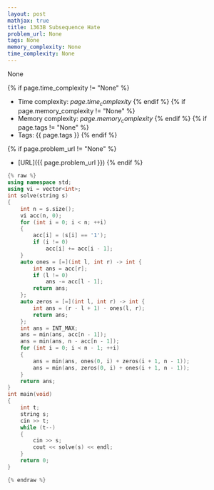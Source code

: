 ```yaml
---
layout: post
mathjax: true
title: 1363B Subsequence Hate
problem_url: None
tags: None
memory_complexity: None
time_complexity: None
---
```


None


{% if page.time_complexity != "None" %}
- Time complexity: ${{ page.time_complexity }}$
{% endif %}
{% if page.memory_complexity != "None" %}
- Memory complexity: ${{ page.memory_complexity }}$
{% endif %}
{% if page.tags != "None" %}
- Tags: {{ page.tags }}
{% endif %}

{% if page.problem_url != "None" %}
- [URL]({{ page.problem_url }})
{% endif %}

```cpp
{% raw %}
using namespace std;
using vi = vector<int>;
int solve(string s)
{
    int n = s.size();
    vi acc(n, 0);
    for (int i = 0; i < n; ++i)
    {
        acc[i] = (s[i] == '1');
        if (i != 0)
            acc[i] += acc[i - 1];
    }
    auto ones = [=](int l, int r) -> int {
        int ans = acc[r];
        if (l != 0)
            ans -= acc[l - 1];
        return ans;
    };
    auto zeros = [=](int l, int r) -> int {
        int ans = (r - l + 1) - ones(l, r);
        return ans;
    };
    int ans = INT_MAX;
    ans = min(ans, acc[n - 1]);
    ans = min(ans, n - acc[n - 1]);
    for (int i = 0; i < n - 1; ++i)
    {
        ans = min(ans, ones(0, i) + zeros(i + 1, n - 1));
        ans = min(ans, zeros(0, i) + ones(i + 1, n - 1));
    }
    return ans;
}
int main(void)
{
    int t;
    string s;
    cin >> t;
    while (t--)
    {
        cin >> s;
        cout << solve(s) << endl;
    }
    return 0;
}

{% endraw %}
```